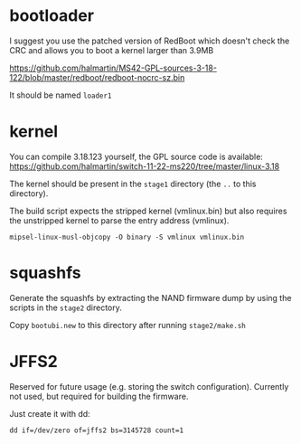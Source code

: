 # bootloader

I suggest you use the patched version of RedBoot which doesn't check the CRC and allows you to boot a kernel larger than 3.9MB

https://github.com/halmartin/MS42-GPL-sources-3-18-122/blob/master/redboot/redboot-nocrc-sz.bin

It should be named `loader1`

# kernel

You can compile 3.18.123 yourself, the GPL source code is available: https://github.com/halmartin/switch-11-22-ms220/tree/master/linux-3.18

The kernel should be present in the `stage1` directory (the `..` to this directory).

The build script expects the stripped kernel (vmlinux.bin) but also requires the unstripped kernel to parse the entry address (vmlinux).

```
mipsel-linux-musl-objcopy -O binary -S vmlinux vmlinux.bin
```

# squashfs

Generate the squashfs by extracting the NAND firmware dump by using the scripts in the `stage2` directory.

Copy `bootubi.new` to this directory after running `stage2/make.sh`

# JFFS2

Reserved for future usage (e.g. storing the switch configuration). Currently not used, but required for building the firmware.

Just create it with dd:
```
dd if=/dev/zero of=jffs2 bs=3145728 count=1
```

